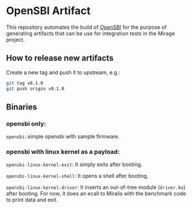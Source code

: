 # OpenSBI Artifact

This repository automates the build of [OpenSBI](https://github.com/riscv-software-src/opensbi/) for the purpose of generating artifacts that can be use for integration tests in the Mirage project.

## How to release new artifacts

Create a new tag and push it to upstream, e.g.:

```sh
git tag v0.1.0
git push origin v0.1.0
```

## Binaries

### opensbi only:
`opensbi`: simple opensbi with sample firmware.

### opensbi with linux kernel as a payload:

`opensbi-linux-kernel-exit`: It simply exits after booting.

`opensbi-linux-kernel-shell`: It opens a shell after booting.

`opensbi-linux-kernel-driver`: It inserts an out-of-tree module (`driver.ko`) after booting. For now, it does an ecall to Miralis with the benchmark code to print data and exit.